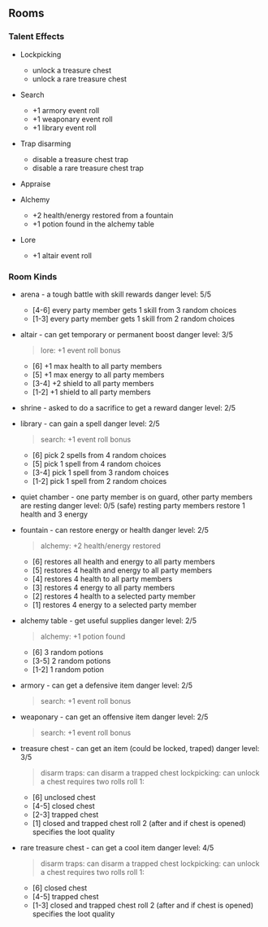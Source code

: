 ## Rooms

### Talent Effects

* Lockpicking
  * unlock a treasure chest
  * unlock a rare treasure chest

* Search
  * +1 armory event roll
  * +1 weaponary event roll
  * +1 library event roll

* Trap disarming
  * disable a treasure chest trap
  * disable a rare treasure chest trap

* Appraise

* Alchemy
  * +2 health/energy restored from a fountain
  * +1 potion found in the alchemy table

* Lore
  * +1 altair event roll

### Room Kinds

* arena - a tough battle with skill rewards
  danger level: 5/5
  * [4-6] every party member gets 1 skill from 3 random choices
  * [1-3] every party member gets 1 skill from 2 random choices

* altair - can get temporary or permanent boost
  danger level: 3/5
  > lore: +1 event roll bonus
  * [6] +1 max health to all party members
  * [5] +1 max energy to all party members
  * [3-4] +2 shield to all party members
  * [1-2] +1 shield to all party members

* shrine - asked to do a sacrifice to get a reward
  danger level: 2/5

* library - can gain a spell
  danger level: 2/5
  > search: +1 event roll bonus
  * [6] pick 2 spells from 4 random choices
  * [5] pick 1 spell from 4 random choices
  * [3-4] pick 1 spell from 3 random choices
  * [1-2] pick 1 spell from 2 random choices

* quiet chamber - one party member is on guard, other party members are resting
  danger level: 0/5 (safe)
  resting party members restore 1 health and 3 energy

* fountain - can restore energy or health
  danger level: 2/5
  > alchemy: +2 health/energy restored
  * [6] restores all health and energy to all party members
  * [5] restores 4 health and energy to all party members
  * [4] restores 4 health to all party members
  * [3] restores 4 energy to all party members
  * [2] restores 4 health to a selected party member
  * [1] restores 4 energy to a selected party member

* alchemy table - get useful supplies
  danger level: 2/5
  > alchemy: +1 potion found
  * [6] 3 random potions
  * [3-5] 2 random potions
  * [1-2] 1 random potion

* armory - can get a defensive item
  danger level: 2/5
  > search: +1 event roll bonus

* weaponary - can get an offensive item
  danger level: 2/5
  > search: +1 event roll bonus

* treasure chest - can get an item (could be locked, traped)
  danger level: 3/5
  > disarm traps: can disarm a trapped chest
  > lockpicking: can unlock a chest
  requires two rolls
  roll 1:
    * [6] unclosed chest
    * [4-5] closed chest
    * [2-3] trapped chest
    * [1] closed and trapped chest
  roll 2 (after and if chest is opened) specifies the loot quality

* rare treasure chest - can get a cool item
  danger level: 4/5
  > disarm traps: can disarm a trapped chest
  > lockpicking: can unlock a chest
  requires two rolls
  roll 1:
    * [6] closed chest
    * [4-5] trapped chest
    * [1-3] closed and trapped chest
  roll 2 (after and if chest is opened) specifies the loot quality

